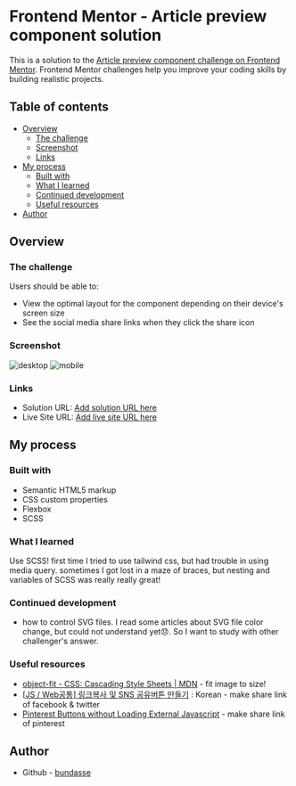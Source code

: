 # Frontend Mentor - Article preview component solution

This is a solution to the [Article preview component challenge on Frontend Mentor](https://www.frontendmentor.io/challenges/article-preview-component-dYBN_pYFT). Frontend Mentor challenges help you improve your coding skills by building realistic projects. 

## Table of contents

- [Overview](#overview)
  - [The challenge](#the-challenge)
  - [Screenshot](#screenshot)
  - [Links](#links)
- [My process](#my-process)
  - [Built with](#built-with)
  - [What I learned](#what-i-learned)
  - [Continued development](#continued-development)
  - [Useful resources](#useful-resources)
- [Author](#author)

## Overview

### The challenge

Users should be able to:

- View the optimal layout for the component depending on their device's screen size
- See the social media share links when they click the share icon

### Screenshot

![desktop](./screenshot.jpg)
![mobile](./screenshot.jpg)

### Links

- Solution URL: [Add solution URL here](https://your-solution-url.com)
- Live Site URL: [Add live site URL here](https://your-live-site-url.com)

## My process

### Built with

- Semantic HTML5 markup
- CSS custom properties
- Flexbox
- SCSS

### What I learned

Use SCSS!
first time I tried to use tailwind css, but had trouble in using media query. sometimes I got lost in a maze of braces, but nesting and variables of SCSS was really really great!

### Continued development

- how to control SVG files.
I read some articles about SVG file color change, but could not understand yet😞. So I want to study with other challenger's answer.

### Useful resources

- [object-fit - CSS: Cascading Style Sheets | MDN](https://developer.mozilla.org/en-US/docs/Web/CSS/object-fit) - fit image to size!
- [[JS / Web공통] 링크복사 및 SNS 공유버튼 만들기](https://abangpa1ace.tistory.com/255) : Korean - make share link of facebook & twitter
- [Pinterest Buttons without Loading External Javascript](https://clicknathan.com/web-design/pinterest-buttons-without-javascript/) - make share link of pinterest


## Author

- Github - [bundasse](https://github.com/bundasse)